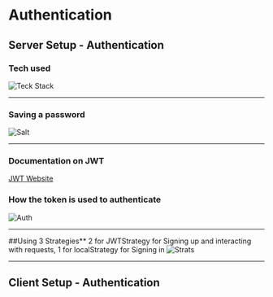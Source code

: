 # Authentication

## Server Setup - Authentication

### Tech used
![Teck Stack](https://cdn.discordapp.com/attachments/562738302046830592/565935016845246484/Screen_Shot_2019-04-11_at_12.22.59_PM.png)

---

### Saving a password
![Salt](https://cdn.discordapp.com/attachments/562738302046830592/566081252130816012/Screen_Shot_2019-04-11_at_10.04.19_PM.png)

---

### Documentation on JWT
[JWT Website](https://jwt.io/)

### How the token is used to authenticate
![Auth](https://cdn.discordapp.com/attachments/562738302046830592/566084594898698250/Screen_Shot_2019-04-11_at_10.16.08_PM.png)

---

##Using 3 Strategies**
2 for JWTStrategy for Signing up and interacting with requests, 1 for localStrategy for Signing in
![Strats](https://cdn.discordapp.com/attachments/562738302046830592/566296636402303003/Screen_Shot_2019-04-12_at_12.17.53_PM.png)

---

## Client Setup - Authentication
